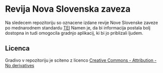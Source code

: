 # Revija Nova Slovenska zaveza

Na sledecem repozitoriju so oznacene izdane revije Nove Slovenske zaveze po mednarodnem standardu [TEI](http://www.tei-c.org/index.xml)
Namen je, da bi informacija postala bolj dostopna in tudi omogocila gradnjo aplikacij, ki bi jo priblizali ljudem.

## Licenca

Gradivo v repozitoriju je sciteno z licenco [Creative Commons - Attribution - No derivatives](http://creativecommons.org/licenses/by-nd/4.0/)
